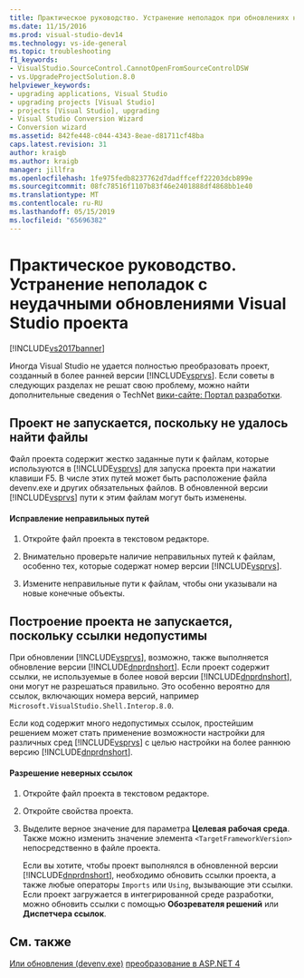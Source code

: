 ```yaml
---
title: Практическое руководство. Устранение неполадок при обновлениях неудачных проекта | Документация Майкрософт
ms.date: 11/15/2016
ms.prod: visual-studio-dev14
ms.technology: vs-ide-general
ms.topic: troubleshooting
f1_keywords:
- VisualStudio.SourceControl.CannotOpenFromSourceControlDSW
- vs.UpgradeProjectSolution.8.0
helpviewer_keywords:
- upgrading applications, Visual Studio
- upgrading projects [Visual Studio]
- projects [Visual Studio], upgrading
- Visual Studio Conversion Wizard
- Conversion wizard
ms.assetid: 842fe448-c044-4343-8eae-d81711cf48ba
caps.latest.revision: 31
author: kraigb
ms.author: kraigb
manager: jillfra
ms.openlocfilehash: 1fe975fedb8237762d7dadffceff22203dcb899e
ms.sourcegitcommit: 08fc78516f1107b83f46e2401888df4868bb1e40
ms.translationtype: MT
ms.contentlocale: ru-RU
ms.lasthandoff: 05/15/2019
ms.locfileid: "65696382"
---
```

# <a name="how-to-troubleshoot-unsuccessful-visual-studio-project-upgrades"></a>Практическое руководство. Устранение неполадок с неудачными обновлениями Visual Studio проекта
[!INCLUDE[vs2017banner](../includes/vs2017banner.md)]

Иногда Visual Studio не удается полностью преобразовать проект, созданный в более ранней версии [!INCLUDE[vsprvs](../includes/vsprvs-md.md)]. Если советы в следующих разделах не решат свою проблему, можно найти дополнительные сведения о TechNet [вики-сайте: Портал разработки](http://go.microsoft.com/fwlink/?LinkId=254808).

## <a name="the-project-does-not-run-because-files-are-not-found"></a>Проект не запускается, поскольку не удалось найти файлы
 Файл проекта содержит жестко заданные пути к файлам, которые используются в [!INCLUDE[vsprvs](../includes/vsprvs-md.md)] для запуска проекта при нажатии клавиши F5. В числе этих путей может быть расположение файла devenv.exe и других обязательных файлов. В обновленной версии [!INCLUDE[vsprvs](../includes/vsprvs-md.md)] пути к этим файлам могут быть изменены.

#### <a name="to-resolve-incorrect-file-paths"></a>Исправление неправильных путей

1. Откройте файл проекта в текстовом редакторе.

2. Внимательно проверьте наличие неправильных путей к файлам, особенно тех, которые содержат номер версии [!INCLUDE[vsprvs](../includes/vsprvs-md.md)].

3. Измените неправильные пути к файлам, чтобы они указывали на новые конечные объекты.

## <a name="the-project-does-not-build-because-references-are-not-valid"></a>Построение проекта не запускается, поскольку ссылки недопустимы
 При обновлении [!INCLUDE[vsprvs](../includes/vsprvs-md.md)], возможно, также выполняется обновление версии [!INCLUDE[dnprdnshort](../includes/dnprdnshort-md.md)]. Если проект содержит ссылки, не используемые в более новой версии [!INCLUDE[dnprdnshort](../includes/dnprdnshort-md.md)], они могут не разрешаться правильно. Это особенно вероятно для ссылок, включающих номера версий, например `Microsoft.VisualStudio.Shell.Interop.8.0`.

 Если код содержит много недопустимых ссылок, простейшим решением может стать применение возможности настройки для различных сред [!INCLUDE[vsprvs](../includes/vsprvs-md.md)] с целью настройки на более раннюю версию [!INCLUDE[dnprdnshort](../includes/dnprdnshort-md.md)].

#### <a name="to-resolve-incorrect-references"></a>Разрешение неверных ссылок

1. Откройте файл проекта в текстовом редакторе.

2. Откройте свойства проекта.

3. Выделите верное значение для параметра **Целевая рабочая среда**. Также можно изменить значение элемента `<TargetFrameworkVersion>` непосредственно в файле проекта.

   Если вы хотите, чтобы проект выполнялся в обновленной версии [!INCLUDE[dnprdnshort](../includes/dnprdnshort-md.md)], необходимо обновить ссылки проекта, а также любые операторы `Imports` или `Using`, вызывающие эти ссылки. Если проект загружается в интегрированной среде разработки, можно обновить ссылки с помощью **Обозревателя решений** или **Диспетчера ссылок**.

## <a name="see-also"></a>См. также
 [Или обновления (devenv.exe)](../ide/reference/upgrade-devenv-exe.md) [преобразование в ASP.NET 4](https://msdn.microsoft.com/library/790147c6-36c1-41b5-a52d-30b9ccd2bd10)
